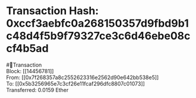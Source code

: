 
Transaction Hash: 0xccf3aebfc0a268150357d9fbd9b1c48d4f5b9f79327ce3c6d46ebe08ccf4b5ad
====================================================================================
  
#💸Transaction  
Block: [[14456781]]  
From: [[0x7f268357a8c2552623316e2562d90e642bb538e5]]  
To: [[0x5b3256965e7c3cf26e11fcaf296dfc8807c01073]]  
Transferred: 0.0159 Ether